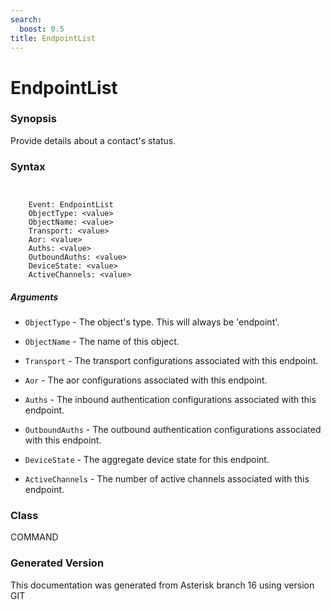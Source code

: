 ```yaml
---
search:
  boost: 0.5
title: EndpointList
---
```


# EndpointList

### Synopsis

Provide details about a contact's status.

### Syntax


```


    Event: EndpointList
    ObjectType: <value>
    ObjectName: <value>
    Transport: <value>
    Aor: <value>
    Auths: <value>
    OutboundAuths: <value>
    DeviceState: <value>
    ActiveChannels: <value>

```
##### Arguments


* `ObjectType` - The object's type. This will always be 'endpoint'.<br>

* `ObjectName` - The name of this object.<br>

* `Transport` - The transport configurations associated with this endpoint.<br>

* `Aor` - The aor configurations associated with this endpoint.<br>

* `Auths` - The inbound authentication configurations associated with this endpoint.<br>

* `OutboundAuths` - The outbound authentication configurations associated with this endpoint.<br>

* `DeviceState` - The aggregate device state for this endpoint.<br>

* `ActiveChannels` - The number of active channels associated with this endpoint.<br>

### Class

COMMAND

### Generated Version

This documentation was generated from Asterisk branch 16 using version GIT 